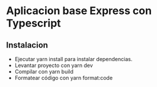 # Aplicacion base Express con Typescript 

## Instalacion
 - Ejecutar yarn install para instalar dependencias.
 - Levantar proyecto con yarn dev
 - Compilar con yarn build
 - Formatear código con yarn format:code